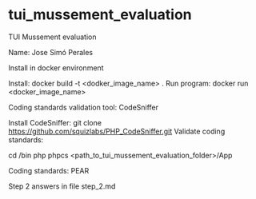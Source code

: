 # tui_mussement_evaluation
TUI Mussement evaluation

Name: Jose Simó Perales

Install in docker environment

Install: docker build -t <dodker_image_name> .
Run program: docker run <docker_image_name>

Coding standards validation tool: CodeSniffer

Install CodeSniffer: git clone https://github.com/squizlabs/PHP_CodeSniffer.git
Validate coding standards: 

cd <CodeSnifferFolder>/bin
php phpcs <path_to_tui_mussement_evaluation_folder>/App

Coding standards: PEAR

Step 2 answers in file step_2.md


